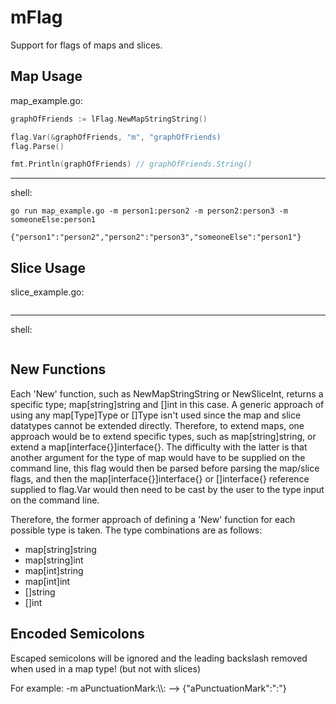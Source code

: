 # mFlag

Support for flags of maps and slices.

## Map Usage 
map\_example.go:
```go
graphOfFriends := lFlag.NewMapStringString() 

flag.Var(&graphOfFriends, "m", "graphOfFriends)
flag.Parse()

fmt.Println(graphOfFriends) // graphOfFriends.String()
```
-------------------------------------------
shell:
```shell
go run map_example.go -m person1:person2 -m person2:person3 -m someoneElse:person1

{"person1":"person2","person2":"person3","someoneElse":"person1"}
```
## Slice Usage
slice\_example.go:
```go
```
-------------------------------------------
shell:
```shell
```

## New Functions
Each 'New' function, such as NewMapStringString or NewSliceInt, returns a specific type; map[string]string and []int in this case.
A generic approach of using any map[Type]Type or []Type isn't used since the map and slice datatypes cannot be extended directly. Therefore, to extend maps, one approach would be to extend specific types, such as map[string]string, or extend a map[interface{}]interface{}.
The difficulty with the latter is that another argument for the type of map would have to be supplied on the command line, this flag would then
be parsed before parsing the map/slice flags, and then the map[interface{}]interface{} or []interface{} reference supplied to flag.Var
would then need to be cast by the user to the type input on the command line.

Therefore, the former approach of defining a 'New' function for each possible type is taken. The type combinations are as follows:
* map[string]string
* map[string]int
* map[int]string
* map[int]int
* []string
* []int

## Encoded Semicolons

Escaped semicolons will be ignored and the leading backslash removed when used in a map type! (but not with slices)

For example:
-m aPunctuationMark:\\\\: --> {"aPunctuationMark":":"}
